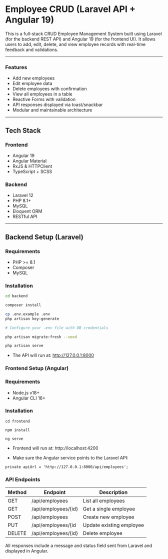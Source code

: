# Employee CRUD (Laravel API + Angular 19)

This is a full-stack CRUD Employee Management System built using Laravel (for the backend REST API) and Angular 19 (for the frontend UI). It allows users to add, edit, delete, and view employee records with real-time feedback and validations.

---

### Features

- Add new employees
- Edit employee data
- Delete employees with confirmation
- View all employees in a table
- Reactive Forms with validation
- API responses displayed via toast/snackbar
- Modular and maintainable architecture

---

## Tech Stack

### Frontend
- Angular 19
- Angular Material
- RxJS & HTTPClient
- TypeScript + SCSS

### Backend
- Laravel 12
- PHP 8.1+
- MySQL
- Eloquent ORM
- RESTful API

---

## Backend Setup (Laravel)

### Requirements
- PHP >= 8.1
- Composer
- MySQL

### Installation

```bash
cd backend

composer install

cp .env.example .env
php artisan key:generate

# Configure your .env file with DB credentials

php artisan migrate:fresh --seed

php artisan serve

```
- The API will run at: http://127.0.0.1:8000


### Frontend Setup (Angular)

### Requirements

- Node.js v18+
- Angular CLI 16+

### Installation

```
cd frontend

npm install

ng serve

```
- Frontend will run at: http://localhost:4200

- Make sure the Angular service points to the Laravel API:

```
private apiUrl = 'http://127.0.0.1:8000/api/employees';
```


### API Endpoints

| Method  | Endpoint  | Description | 
| --------| -------- | ----------- |
| GET    |    /api/employees      | List all employees | 
| GET    |    /api/employees/{id}	| Get a single employee  |
| POST   |    /api/employees      | Create new employee |
| PUT    |    /api/employees/{id  | Update existing employee  |
| DELETE |    /api/employees/{id} | Delete employee  |

All responses include a message and status field sent from Laravel and displayed in Angular.


